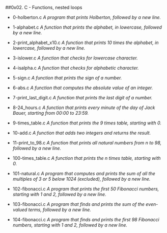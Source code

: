 ##0x02. C - Functions, nested loops



- 0-holberton.c *A program that prints Holberton, followed by a new line.*



- 1-alphabet.c *A function that prints the alphabet, in lowercase, followed by a new line.*



- 2-print_alphabet_x10.c *A function that prints 10 times the alphabet, in lowercase, followed by a new line.*



- 3-islower.c *A function that checks for lowercase character.*



- 4-isalpha.c  *A function that checks for alphabetic character.*



- 5-sign.c *A function that prints the sign of a number.*



- 6-abs.c *A function that computes the absolute value of an integer.*



- 7-print_last_digit.c *A function that prints the last digit of a number.*



- 8-24_hours.c *A function that prints every minute of the day of Jack Bauer, starting from 00:00 to 23:59.*



- 9-times_table.c *A function that prints the 9 times table, starting with 0.*



- 10-add.c *A function that adds two integers and returns the result.*



- 11-print_to_98.c *A function that prints all natural numbers from n to 98, followed by a new line.*



- 100-times_table.c *A function that prints the n times table, starting with 0.*



- 101-natural.c *A program that computes and prints the sum of all the multiples of 3 or 5 below 1024 (excluded), followed by a new line.*



- 102-fibonacci.c *A program that prints the first 50 Fibonacci numbers, starting with 1 and 2, followed by a new line.*



- 103-fibonacci.c *A program that finds and prints the sum of the even-valued terms, followed by a new line.*



- 104-fibonacci.c *A program that finds and prints the first 98 Fibonacci numbers, starting with 1 and 2, followed by a new line.*
